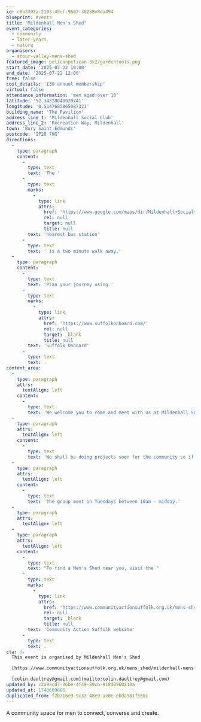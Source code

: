 ```yaml
---
id: c0a3392a-2193-45cf-9602-30288e8da494
blueprint: events
title: "Mildenhall Men's Shed"
event_categories:
  - community
  - later-years
  - nature
organisers:
  - stour-valley-mens-shed
featured_image: pelicanpelican-3x2/gardentools.png
start_date: '2025-07-22 10:00'
end_date: '2025-07-22 12:00'
free: false
cost_details: '£30 annual membership'
virtual: false
attendance_information: 'men aged over 18'
latitude: '52.34328040020741'
longitude: '0.5147685865087321'
building_name: 'The Pavilion'
address_line_1: 'Mildenhall Social Club'
address_line_2: 'Recreation Way, Mildenhall'
town: 'Bury Saint Edmunds'
postcode: 'IP28 7HG'
directions:
  -
    type: paragraph
    content:
      -
        type: text
        text: 'The '
      -
        type: text
        marks:
          -
            type: link
            attrs:
              href: 'https://www.google.com/maps/dir/Mildenhall+Social+Club,+Recreation+Way,+Mildenhall,+Bury+Saint+Edmunds/Mildenhall+bus+station,+Mildenhall,+Bury+Saint+Edmunds+IP28+7EZ/@52.3430332,0.5109133,17z/data=!3m1!4b1!4m14!4m13!1m5!1m1!1s0x47d8476baa3677ff:0xb24ddd5f9ac24f61!2m2!1d0.5147464!2d52.3431629!1m5!1m1!1s0x47d8476a3977384b:0xf52d8c6e1efdd4c0!2m2!1d0.51224!2d52.34322!3e2?entry=ttu&g_ep=EgoyMDI1MDIyNC4wIKXMDSoJLDEwMjExNDUzSAFQAw%3D%3D'
              rel: null
              target: null
              title: null
        text: 'nearest bus station'
      -
        type: text
        text: ' is a two minute walk away.'
  -
    type: paragraph
    content:
      -
        type: text
        text: 'Plan your journey using '
      -
        type: text
        marks:
          -
            type: link
            attrs:
              href: 'https://www.suffolkonboard.com/'
              rel: null
              target: _blank
              title: null
        text: 'Suffolk Onboard'
      -
        type: text
        text: .
content_area:
  -
    type: paragraph
    attrs:
      textAlign: left
    content:
      -
        type: text
        text: 'We welcome you to come and meet with us at Mildenhall Social Club (building at the rear) to have hot drink and a chat to meet local people in the area. '
  -
    type: paragraph
    attrs:
      textAlign: left
    content:
      -
        type: text
        text: 'We shall be doing projects soon for the community so if there is something you would like to discuss or even offer your services for anything then please do come along and meet professionally retired people in different fields!'
  -
    type: paragraph
    attrs:
      textAlign: left
    content:
      -
        type: text
        text: 'The group meet on Tuesdays between 10am - midday.'
  -
    type: paragraph
    attrs:
      textAlign: left
  -
    type: paragraph
    attrs:
      textAlign: left
    content:
      -
        type: text
        text: "To find a Men's Shed near you, visit the "
      -
        type: text
        marks:
          -
            type: link
            attrs:
              href: 'https://www.communityactionsuffolk.org.uk/mens-sheds/map/'
              rel: null
              target: _blank
              title: null
        text: 'Community Action Suffolk website'
      -
        type: text
        text: .
cta: |-
  This event is organised by Mildenhall Men's Shed

  [https://www.communityactionsuffolk.org.uk/mens_shed/mildenhall-mens-shed/](https://www.communityactionsuffolk.org.uk/mens_shed/mildenhall-mens-shed/)

  [colin.daultrey@gmail.com](mailto:colin.daultrey@gmail.com)
updated_by: c2a9acd7-26be-4f49-89cb-918d0960210a
updated_at: 1740669866
duplicated_from: f2b716e9-9c33-48e9-ae0e-ebda981f580c
---
```

A community space for men to connect, converse and create.